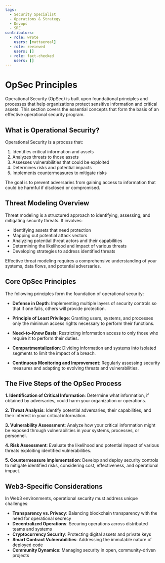 ```yaml
---
tags:
  - Security Specialist
  - Operations & Strategy
  - Devops
  - SRE
contributors:
  - role: wrote
    users: [mattaereal]
  - role: reviewed
    users: []
  - role: fact-checked
    users: []
---
```


# OpSec Principles

Operational Security (OpSec) is built upon foundational principles and processes that help organizations protect sensitive information and critical assets. This section covers the essential concepts that form the basis of an effective operational security program.

## What is Operational Security?

Operational Security is a process that:

1. Identifies critical information and assets
2. Analyzes threats to those assets
3. Assesses vulnerabilities that could be exploited
4. Determines risks and potential impacts
5. Implements countermeasures to mitigate risks

The goal is to prevent adversaries from gaining access to information that could be harmful if disclosed or compromised.

## Threat Modeling Overview

Threat modeling is a structured approach to identifying, assessing, and mitigating security threats. It involves:

- Identifying assets that need protection
- Mapping out potential attack vectors
- Analyzing potential threat actors and their capabilities
- Determining the likelihood and impact of various threats
- Developing strategies to address identified threats

Effective threat modeling requires a comprehensive understanding of your systems, data flows, and potential adversaries.

## Core OpSec Principles

The following principles form the foundation of operational security:

- **Defense in Depth**: Implementing multiple layers of security controls so that if one fails, others will provide protection.

- **Principle of Least Privilege**: Granting users, systems, and processes only the minimum access rights necessary to perform their functions.

- **Need-to-Know Basis**: Restricting information access to only those who require it to perform their duties.

- **Compartmentalization**: Dividing information and systems into isolated segments to limit the impact of a breach.

- **Continuous Monitoring and Improvement**: Regularly assessing security measures and adapting to evolving threats and vulnerabilities.

## The Five Steps of the OpSec Process

**1. Identification of Critical Information**: Determine what information, if obtained by adversaries, could harm your organization or operations.

**2. Threat Analysis**: Identify potential adversaries, their capabilities, and their interest in your critical information.

**3. Vulnerability Assessment**: Analyze how your critical information might be exposed through vulnerabilities in your systems, processes, or personnel.

**4. Risk Assessment**: Evaluate the likelihood and potential impact of various threats exploiting identified vulnerabilities.

**5. Countermeasure Implementation**: Develop and deploy security controls to mitigate identified risks, considering cost, effectiveness, and operational impact.

## Web3-Specific Considerations

In Web3 environments, operational security must address unique challenges:

- **Transparency vs. Privacy**: Balancing blockchain transparency with the need for operational secrecy
- **Decentralized Operations**: Securing operations across distributed teams and systems
- **Cryptocurrency Security**: Protecting digital assets and private keys
- **Smart Contract Vulnerabilities**: Addressing the immutable nature of deployed code
- **Community Dynamics**: Managing security in open, community-driven projects